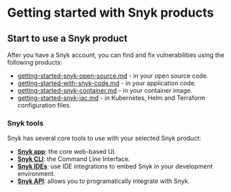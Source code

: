# Getting started with Snyk products

## Start to use a Snyk product

After you have a Snyk account, you can find and fix vulnerabilities using the following products:

* [getting-started-snyk-open-source.md](../products/snyk-open-source/getting-started-snyk-open-source.md "mention") - in your open source code.
* [getting-started-with-snyk-code.md](getting-started-snyk-products/getting-started-with-snyk-code.md "mention") - in your application code.
* [getting-started-snyk-container.md](../products/snyk-container/getting-started-snyk-container.md "mention") - in your container image.
* [getting-started-snyk-iac.md](../products/snyk-infrastructure-as-code/getting-started-snyk-iac.md "mention") - in Kubernetes, Helm and Terraform configuration files.

### Snyk tools

Snyk has several core tools to use with your selected Snyk product:

* [**Snyk app**](https://app.snyk.io): the core web-based UI.
* [**Snyk CLI**](https://docs.snyk.io/snyk-cli): the Command Line Interface.
* [**Snyk IDEs**](../integrations/ide-tools/): use IDE integrations to embed Snyk in your development environment.
* [**Snyk API**](https://support.snyk.io/hc/en-us/categories/360000665657-Snyk-API): allows you to programatically integrate with Snyk.
